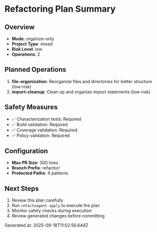 # Refactoring Plan Summary

## Overview
- **Mode**: organize-only
- **Project Type**: mixed
- **Risk Level**: low
- **Operations**: 2

## Planned Operations
1. **file-organization**: Reorganize files and directories for better structure (low-risk)
2. **import-cleanup**: Clean up and organize import statements (low-risk)

## Safety Measures
- ✅ Characterization tests: Required
- ✅ Build validation: Required
- ✅ Coverage validation: Required
- ✅ Policy validation: Required

## Configuration
- **Max PR Size**: 300 lines
- **Branch Prefix**: refactor/
- **Protected Paths**: 4 patterns

## Next Steps
1. Review this plan carefully
2. Run `refactoagent apply` to execute the plan
3. Monitor safety checks during execution
4. Review generated changes before committing

Generated at: 2025-09-18T11:02:56.644Z
